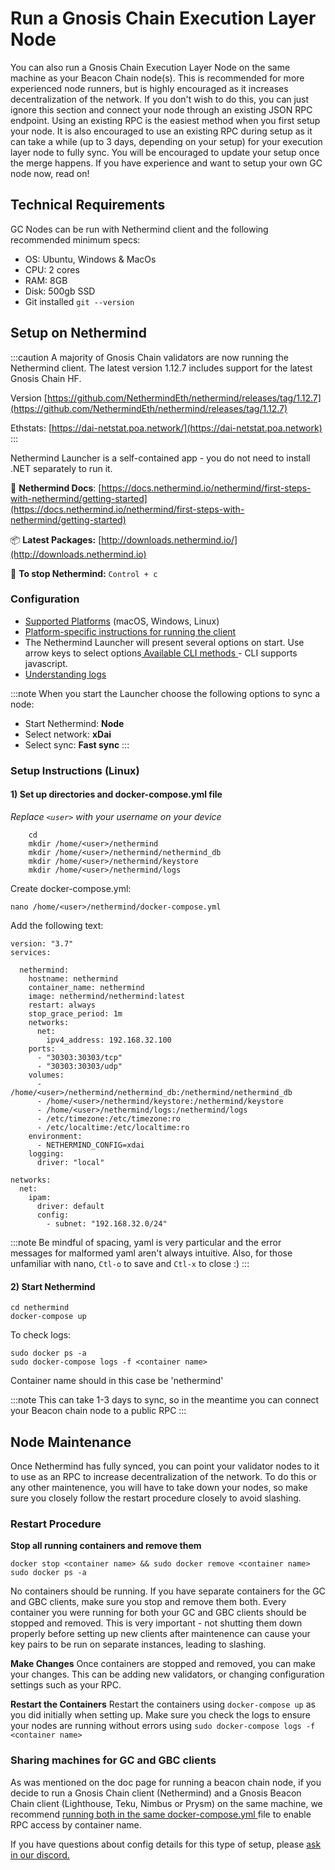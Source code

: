 ---
---
# Run a Gnosis Chain Execution Layer Node

You can also run a Gnosis Chain Execution Layer Node on the same machine as your Beacon Chain node(s). This is recommended for more experienced node runners, but is highly encouraged as it increases decentralization of the network. If you don't wish to do this, you can just ignore this section and connect your node through an existing JSON RPC endpoint. Using an existing RPC is the easiest method when you first setup your node. It is also encouraged to use an existing RPC during setup as it can take a while (up to 3 days, depending on your setup) for your execution layer node to fully sync. You will be encouraged to update your setup once the merge happens. If you have experience and want to setup your own GC node now, read on!

## Technical Requirements

GC Nodes can be run with Nethermind client and the following recommended minimum specs:

* OS: Ubuntu, Windows & MacOs
* CPU: 2 cores
* RAM: 8GB
* Disk: 500gb SSD
* Git installed `git --version`

## Setup on Nethermind

:::caution
A majority of Gnosis Chain validators are now running the Nethermind client. The latest version 1.12.7 includes support for the latest Gnosis Chain HF.

Version [https://github.com/NethermindEth/nethermind/releases/tag/1.12.7](https://github.com/NethermindEth/nethermind/releases/tag/1.12.7)

Ethstats: [https://dai-netstat.poa.network/](https://dai-netstat.poa.network)
:::

Nethermind Launcher is a self-contained app - you do not need to install .NET separately to run it.

📄 **Nethermind Docs**: [https://docs.nethermind.io/nethermind/first-steps-with-nethermind/getting-started](https://docs.nethermind.io/nethermind/first-steps-with-nethermind/getting-started)

📦 **Latest Packages:** [http://downloads.nethermind.io/](http://downloads.nethermind.io)

🛑 **To stop Nethermind:** `Control + c`

### Configuration

* [Supported Platforms](https://docs.nethermind.io/nethermind/first-steps-with-nethermind/supported-platforms) (macOS, Windows, Linux)
* [Platform-specific instructions for running the client](https://docs.nethermind.io/nethermind/ethereum-client/running-nethermind/running-the-client)
* The Nethermind Launcher will present several options on start. Use arrow keys to select options[ Available CLI methods ](https://docs.nethermind.io/nethermind/nethermind-utilities/cli)- CLI supports javascript.
* [Understanding logs](https://docs.nethermind.io/nethermind/first-steps-with-nethermind/getting-started#explaining-nethermind-logs)

:::note
When you start the Launcher choose the following options to sync a node:

* Start Nethermind: **Node**
* Select network: **xDai**
* Select sync: **Fast sync**
:::

### Setup Instructions (Linux)

#### 1) Set up directories and docker-compose.yml file

*Replace `<user>` with your username on your device*
```
    cd 
    mkdir /home/<user>/nethermind
    mkdir /home/<user>/nethermind/nethermind_db
    mkdir /home/<user>/nethermind/keystore
    mkdir /home/<user>/nethermind/logs
```
Create docker-compose.yml:
```
nano /home/<user>/nethermind/docker-compose.yml
```
Add the following text:
```
version: "3.7"
services:

  nethermind:
    hostname: nethermind
    container_name: nethermind
    image: nethermind/nethermind:latest
    restart: always
    stop_grace_period: 1m
    networks:
      net:
        ipv4_address: 192.168.32.100
    ports:
      - "30303:30303/tcp"
      - "30303:30303/udp"
    volumes:
      - /home/<user>/nethermind/nethermind_db:/nethermind/nethermind_db
      - /home/<user>/nethermind/keystore:/nethermind/keystore
      - /home/<user>/nethermind/logs:/nethermind/logs
      - /etc/timezone:/etc/timezone:ro
      - /etc/localtime:/etc/localtime:ro
    environment:
      - NETHERMIND_CONFIG=xdai
    logging:
      driver: "local"
 
networks:
  net:
    ipam:
      driver: default
      config:
        - subnet: "192.168.32.0/24"
```
:::note
Be mindful of spacing, yaml is very particular and the error messages for malformed yaml aren't always intuitive. Also, for those unfamiliar with nano, `Ctl-o` to save and `Ctl-x` to close :)
:::

#### 2) Start Nethermind

```
cd nethermind
docker-compose up
```
To check logs:
```
sudo docker ps -a
sudo docker-compose logs -f <container name> 
```
Container name should in this case be 'nethermind'

:::note
This can take 1-3 days to sync, so in the meantime you can connect your Beacon chain node to a public RPC
:::



## Node Maintenance

Once Nethermind has fully synced, you can point your validator nodes to it to use as an RPC to increase decentralization of the network. To do this or any other maintenence, you will have to take down your nodes, so make sure you closely follow the restart procedure closely to avoid slashing. 

### Restart Procedure

 **Stop all running containers and remove them**
 ```
 docker stop <container name> && sudo docker remove <container name>
 sudo docker ps -a
 ```
 No containers should be running. If you have separate containers for the GC and GBC clients, make sure you stop and remove them both. Every container you were running for both your GC and GBC clients should be stopped and removed. This is very important - not shutting them down properly before setting up new clients after maintenence can cause your key pairs to be run on separate instances, leading to slashing.


**Make Changes**
Once containers are stopped and removed, you can make your changes. This can be adding new validators, or changing configuration settings such as your RPC.

**Restart the Containers**
Restart the containers using `docker-compose up` as you did initially when setting up. Make sure you check the logs to ensure your nodes are running without errors using `sudo docker-compose logs -f <container name>`

### Sharing machines for GC and GBC clients

As was mentioned on the doc page for running a beacon chain node, if you decide to run a Gnosis Chain client (Nethermind) and a Gnosis Beacon Chain client (Lighthouse, Teku, Nimbus or Prysm) on the same machine, we recommend [running both in the same docker-compose.yml ](https://docs.docker.com/compose/extends/)file to enable RPC access by container name.

If you have questions about config details for this type of setup, please [ask in our discord.](https://discord.com/invite/pjHjQwycV8)

